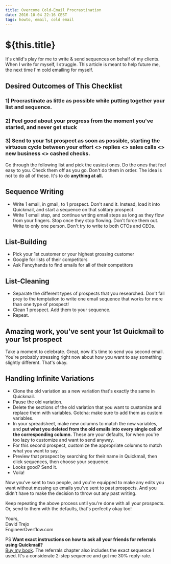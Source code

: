 ```yaml
---
title: Overcome Cold-Email Procrastination
date: 2016-10-04 22:16 CEST
tags: howto, email, cold email
---
```

# ${this.title}

It's child's play for me to write & send sequences on behalf of my clients. When I write for myself, I struggle. This article is meant to help future me, the next time I'm cold emailing for myself.

## Desired Outcomes of This Checklist

### 1) Procrastinate as little as possible while putting together your list and sequence.

### 2) Feel good about your progress from the moment you've started, and never get stuck

### 3) Send to your 1st prospect as soon as possible, starting the virtuous cycle between your effort <> replies <> sales calls <> new business <> cashed checks.

Go through the following list and pick the easiest ones. Do the ones that feel easy to you. Check them off as you go. Don't do them in order. The idea is not to do all of these. It's to do **anything at all.**

## Sequence Writing
- Write 1 email, in gmail, to 1 prospect. Don't send it. Instead, load it into Quickmail, and start a sequence on that solitary prospect.
- Write 1 email step, and continue writing email steps as long as they flow from your fingers. Stop once they stop flowing. Don't force them out. Write to only one person. Don't try to write to both CTOs and CEOs.

## List-Building
- Pick your 1st customer or your highest grossing customer
- Google for lists of their competitors
- Ask Fancyhands to find emails for all of their competitors

## List-Cleaning
- Separate the different types of prospects that you researched. Don't fall prey to the temptation to write one email sequence that works for more than one type of prospect!
- Clean 1 prospect. Add them to your sequence.
- Repeat.

## Amazing work, you've sent your 1st Quickmail to your 1st prospect
Take a moment to celebrate. Great, now it's time to send you second email. You're probably stressing right now about how you want to say something slightly different. That's okay.

## Handling Infinite Variations
- Clone the old variation as a new variation that's exactly the same in Quickmail.
- Pause the old variation.
- Delete the sections of the old variation that you want to customize and replace them with variables. Gotcha: make sure to add them as custom variables.
- In your spreadsheet, make new columns to match the new variables, and **put what you deleted from the old emails into every single cell of the corresponding column.** These are your defaults, for when you're too lazy to customize and want to send anyway.
- For this second prospect, customize the appropriate columns to match what you want to say.
- Preview that prospect by searching for their name in Quickmail, then click sequences, then choose your sequence.
- Looks good? Send it.
- Voila!

Now you've sent to two people, and you're equipped to make any edits you want without messing up emails you've sent to past prospects. And you didn't have to make the decision to throw out any past writing.

Keep repeating the above process until you're done with all your prospects. Or, send to them with the defaults, that's perfectly okay too!

Yours,<br>
David Trejo<br>
EngineerOverflow.com

PS **Want exact instructions on how to ask all your friends for referrals using Quickmail?**  
[Buy my book](https://gum.co/CSGETMONEY). The referrals chapter also includes the exact sequence I used. It's a considerate 2-step sequence and got me 30% reply-rate.

